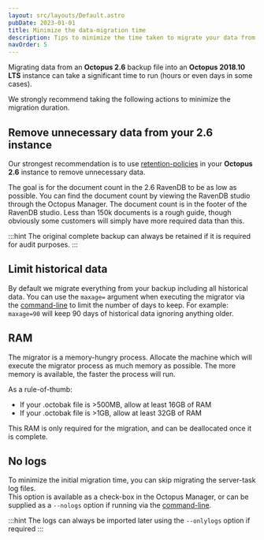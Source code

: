 ```yaml
---
layout: src/layouts/Default.astro
pubDate: 2023-01-01
title: Minimize the data-migration time
description: Tips to minimize the time taken to migrate your data from Octopus 2.6 to 2018.10 LTS
navOrder: 5
---
```


Migrating data from an **Octopus 2.6** backup file into an **Octopus 2018.10 LTS** instance can take a significant time to run (hours or even days in some cases).  

We strongly recommend taking the following actions to minimize the migration duration.  

## Remove unnecessary data from your 2.6 instance

Our strongest recommendation is to use [retention-policies](/docs/administration/retention-policies/) in your **Octopus 2.6** instance to remove unnecessary data.

The goal is for the document count in the 2.6 RavenDB to be as low as possible.
You can find the document count by viewing the RavenDB studio through the Octopus Manager. The document count is in the footer of the RavenDB studio.
Less than 150k documents is a rough guide, though obviously some customers will simply have more required data than this.

:::hint
The original complete backup can always be retained if it is required for audit purposes.
:::

## Limit historical data

By default we migrate everything from your backup including all historical data. You can use the `maxage=` argument when executing the migrator via the [command-line](/docs/octopus-rest-api/octopus.migrator.exe-command-line/) to limit the number of days to keep. For example: `maxage=90` will keep 90 days of historical data ignoring anything older.

## RAM

The migrator is a memory-hungry process.  Allocate the machine which will execute the migrator process as much memory as possible.  The more memory is available, the faster the process will run.

As a rule-of-thumb:

- If your .octobak file is >500MB, allow at least 16GB of RAM
- If your .octobak file is >1GB, allow at least 32GB of RAM

This RAM is only required for the migration, and can be deallocated once it is complete.

## No logs

To minimize the initial migration time, you can skip migrating the server-task log files.  
This option is available as a check-box in the Octopus Manager, or can be supplied as a `--nologs` option if running via the [command-line](/docs/octopus-rest-api/octopus.migrator.exe-command-line/).

:::hint
The logs can always be imported later using the `--onlylogs` option if required
:::
